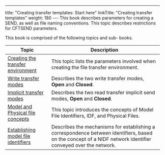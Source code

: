 ---
title: "Creating transfer templates:  Start here"
linkTitle: "Creating transfer templates"
weight: 180
--- This book describes parameters for creating a SEND, as well as file
naming conventions. This topic describes restrictions for CFTSEND parameters.

This book is comprised of the following topics and sub- books.

| Topic  | Description  |
| --- | --- |
| [Creating the transfer environment](create_transfer_environment_start_here) | This topic lists the parameters involved when creating the file transfer environment. |
| [Write transfer modes](write_transfer_modes) | Describes the two write transfer modes, **Open** and **Closed**. |
| [Implicit transfer modes](implicit_transfer_modes) | Describes the two read transfer implicit send modes, **Open** and **Closed**. |
| [Model and Physical file concepts](model_and_physical_file_concepts) | This topic introduces the concepts of Model File Identifiers, IDF, and Physical Files. |
| [Establishing model file identifiers](establishing_model_file_identifiers) | Describes the mechanisms for establishing a correspondence between identifiers, based on the concept of a NIDF network identifier conveyed over the network. |

